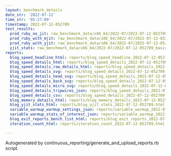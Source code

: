 ```yaml
---
layout: benchmark_details
date_str: '2022-07-12'
time_str: '05:27:09'
timestamp: 2022-07-12-052709
test_results:
  prod_ruby_no_jit: raw_benchmark_data/x86_64/2022-07/2022-07-12-052709_basic_benchmark_prod_ruby_no_jit.json
  prod_ruby_with_mjit: raw_benchmark_data/x86_64/2022-07/2022-07-12-052709_basic_benchmark_prod_ruby_with_mjit.json
  prod_ruby_with_yjit: raw_benchmark_data/x86_64/2022-07/2022-07-12-052709_basic_benchmark_prod_ruby_with_yjit.json
  yjit_stats: raw_benchmark_data/x86_64/2022-07/2022-07-12-052709_basic_benchmark_yjit_stats.json
reports:
  blog_speed_headline_html: reports/blog_speed_headline_2022-07-12-052709.html
  blog_speed_details_html: reports/blog_speed_details_2022-07-12-052709.html
  blog_speed_details_raw_details_html: reports/blog_speed_details_2022-07-12-052709.raw_details.html
  blog_speed_details_svg: reports/blog_speed_details_2022-07-12-052709.svg
  blog_speed_details_head_svg: reports/blog_speed_details_2022-07-12-052709.head.svg
  blog_speed_details_back_svg: reports/blog_speed_details_2022-07-12-052709.back.svg
  blog_speed_details_micro_svg: reports/blog_speed_details_2022-07-12-052709.micro.svg
  blog_speed_details_tripwires_json: reports/blog_speed_details_2022-07-12-052709.tripwires.json
  blog_speed_details_csv: reports/blog_speed_details_2022-07-12-052709.csv
  blog_memory_details_html: reports/blog_memory_details_2022-07-12-052709.html
  blog_yjit_stats_html: reports/blog_yjit_stats_2022-07-12-052709.html
  variable_warmup_warmup_settings_json: reports/variable_warmup_2022-07-12-052709.warmup_settings.json
  variable_warmup_stats_of_interest_json: reports/variable_warmup_2022-07-12-052709.stats_of_interest.json
  blog_exit_reports_bench_list_html: reports/blog_exit_reports_2022-07-12-052709.bench_list.html
  iteration_count_html: reports/iteration_count_2022-07-12-052709.html

---
```

Autogenerated by continuous_reporting/generate_and_upload_reports.rb script.
